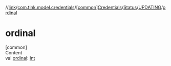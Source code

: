 //[link](../../../../index.md)/[com.tink.model.credentials](../../../index.md)/[[common]Credentials](../../index.md)/[Status](../index.md)/[UPDATING](index.md)/[ordinal](ordinal.md)



# ordinal  
[common]  
Content  
val [ordinal](ordinal.md): [Int](https://kotlinlang.org/api/latest/jvm/stdlib/kotlin/-int/index.html)  



